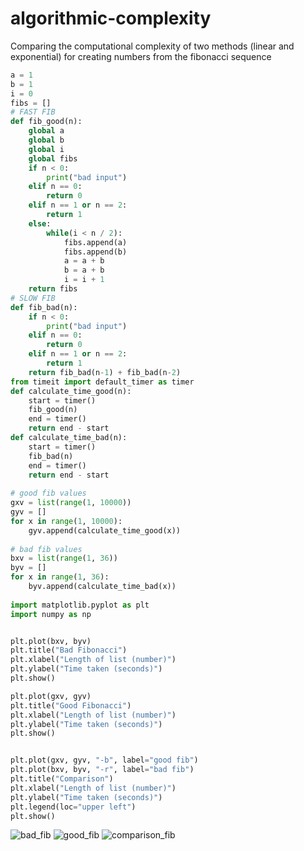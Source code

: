 # algorithmic-complexity
Comparing the computational complexity of two methods (linear and exponential) for creating numbers from the fibonacci sequence
```py
a = 1
b = 1
i = 0
fibs = []
# FAST FIB
def fib_good(n):
    global a
    global b
    global i
    global fibs
    if n < 0:
        print("bad input")
    elif n == 0:
        return 0
    elif n == 1 or n == 2:
        return 1
    else:
        while(i < n / 2):
            fibs.append(a)
            fibs.append(b)
            a = a + b
            b = a + b
            i = i + 1
    return fibs
# SLOW FIB
def fib_bad(n):
    if n < 0:
        print("bad input")
    elif n == 0:
        return 0
    elif n == 1 or n == 2:
        return 1
    return fib_bad(n-1) + fib_bad(n-2)
from timeit import default_timer as timer
def calculate_time_good(n):
    start = timer()
    fib_good(n)
    end = timer()
    return end - start
def calculate_time_bad(n):
    start = timer()
    fib_bad(n)
    end = timer()
    return end - start
    
# good fib values
gxv = list(range(1, 10000))
gyv = []
for x in range(1, 10000):
    gyv.append(calculate_time_good(x))
    
# bad fib values
bxv = list(range(1, 36))
byv = []
for x in range(1, 36):
    byv.append(calculate_time_bad(x))
    
import matplotlib.pyplot as plt
import numpy as np


plt.plot(bxv, byv)
plt.title("Bad Fibonacci")
plt.xlabel("Length of list (number)")
plt.ylabel("Time taken (seconds)")
plt.show()

plt.plot(gxv, gyv)
plt.title("Good Fibonacci")
plt.xlabel("Length of list (number)")
plt.ylabel("Time taken (seconds)")
plt.show()


plt.plot(gxv, gyv, "-b", label="good fib")
plt.plot(bxv, byv, "-r", label="bad fib")
plt.title("Comparison")
plt.xlabel("Length of list (number)")
plt.ylabel("Time taken (seconds)")
plt.legend(loc="upper left")
plt.show()
```
![bad_fib](https://user-images.githubusercontent.com/117105005/200169869-79fff1a3-65d2-40b0-9954-81bb74e84028.png)
![good_fib](https://user-images.githubusercontent.com/117105005/200169870-c4aac18b-d8c1-488a-ab9e-d7daec090b57.png)
![comparison_fib](https://user-images.githubusercontent.com/117105005/200170575-f54528b0-c622-4378-9ed4-f2293eed4a19.png)

